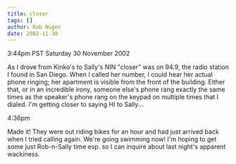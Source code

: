 ```yaml
---
title: closer
tags: []
author: Rob Nugen
date: 2002-11-30
---
```


<p class=date>3:44pm PST Saturday 30 November 2002</p>

<p>As I drove from Kinko's to Sally's NIN "closer" was on 94.9, the
radio station I found in San Diego.  When I called her number, I could
hear her actual phone ringing; her apartment is visible from the front
of the building.  Either that, or in an incredible irony, someone
else's phone rang exactly the same times as the speaker's phone rang
on the keypad on multiple times that I dialed.  I'm getting closer to
saying HI to Sally...</p>

<p class=date>4:36pm</p>

<p>Made it!  They were out riding bikes for an hour and had just
arrived back when I tried calling again.  We're going swimming now!
I'm hoping to get some just Rob-n-Sally time esp. so I can inquire
about last night's apparent wackiness.</p>
